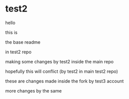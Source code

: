 # test2

hello


this is


the base readme

in test2
repo

making some changes by test2 inside the main repo


hopefully this will conflict (by test2 in main test2 repo)

these are changes made inside the fork by test3 account

more changes by the same
